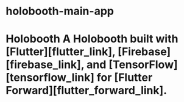 # holobooth-main-app
# Holobooth A Holobooth built with [Flutter][flutter_link], [Firebase][firebase_link], and [TensorFlow][tensorflow_link] for [Flutter Forward][flutter_forward_link].
